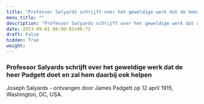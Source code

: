 ```yaml
---
title: "Professor Salyards schrijft over het geweldige werk dat de heer Padgett doet en zal hem daarbij ook helpen"
menu_title: ""
description: "Professor Salyards schrijft over het geweldige werk dat de heer Padgett doet en zal hem daarbij ook helpen"
date: 2023-09-01 06:00:01+00:72
draft: False
hidden: True
weight:
---
```

### Professor Salyards schrijft over het geweldige werk dat de heer Padgett doet en zal hem daarbij ook helpen

Joseph Salyards - ontvangen door James Padgett op 12 april 1915, Washington, DC, USA.
